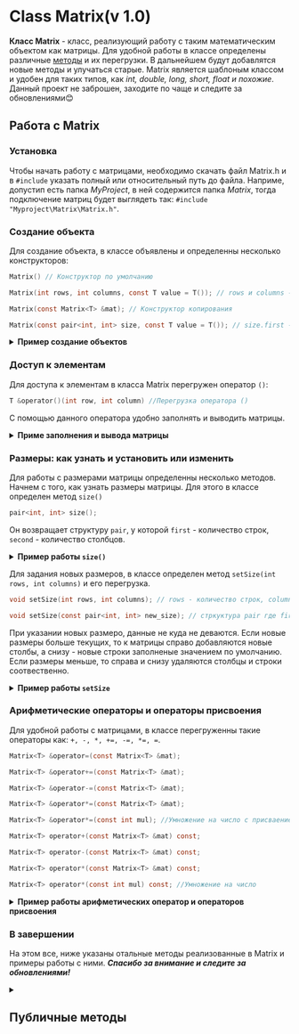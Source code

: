 # Class Matrix(v 1.0)
**Класс Matrix** - класс, реализующий работу с таким математическим объектом как матрицы.
Для удобной работы в классе определены различные [методы](#PublicMetods) и их перегрузки. В дальнейшем будут добавлятся новые методы и улучаться старые. Matrix является шаблоным классом и удобен для таких типов, как *int, double, long, short, float и похожие*.
Данный проект не заброшен, заходите по чаще и следите за обновлениями😊

## Работа с Matrix
### Установка
Чтобы начать работу с матрицами, необходимо скачать файл Matrix.h и в `#include` указать полный или относительный путь до файла. Наприме, допустип есть папка *MyProject*, в ней содержится папка *Matrix*, тогда подключение матриц будет выглядеть так: `#include "Myproject\Matrix\Matrix.h"`.

### Создание объекта
Для создание объекта, в классе объявлены и определенны несколько конструкторов:

```h
Matrix() // Конструктор по умолчанию

Matrix(int rows, int columns, const T value = T()); // rows и columns - количество строк и столбцов, value - значение заполнения матрицы

Matrix(const Matrix<T> &mat); // Конструктор копирования

Matrix(const pair<int, int> size, const T value = T()); // size.first - строки, size.second - столбцы
```

<details>
<summary><strong>Пример создание объектов</strong></summary>
    
```cpp
#include "Matrix.h"
int main()
{
    Matrix<int> mat1;
    Matrix<int> mat2(3, 3, 3);
    Matrix<int> mat3(mat2);
    Matrix<int> mat4(pair<int, int>(3, 3), 4);
    return 0;
}
```
</details>

### Доступ к элементам
Для доступа к элементам в класса Matrix перегружен оператор `()`:

```h
T &operator()(int row, int column) //Перегрузка оператора ()
```
С помощью данного оператора удобно заполнять и выводить матрицы.
<details>
<summary><strong>Приме заполнения и вывода матрицы</strong></summary>

```cpp
#include <iostream>
#include "Matrix.h"
using namespace std;
int main()
{
    int rows = 3; // Количество строк
    int columns = 3; // Количество столбцов
    Matrix<int> mat1(rows, columns);
    for (int i = 0; i < rows; i++) //Проход по строкам
    {
        for (int j = 0; j < columns; j++) //Проход по столбцам
        {
            cin >> mat1(i, j);
        }
    }
    cout << "Матрица mat1:" << endl;
    for (int i = 0; i < rows; i++)
    {
        for (int j = 0; j < columns; j++)
        {
            cout << mat1(i, j) << " ";
        }
        cout << endl;
    }
    return 0;
}
```

<details>
<summary><b>Входные данные</b></summary>
    
`1 2 3 4 5 6 7 8 9`

</details>

<details>
<summary><b>Вывод в консоль</b></summary>
    
```
Матрица mat1:
1 2 3
4 5 6
7 8 9
```
</details>
</details>

### Размеры: как узнать и установить или изменить
Для работы с размерами матрицы определенны несколько методов. 
Начнем с того, как узнать размеры матрицы. Для этого в классе определен метод `size()`

```h
pair<int, int> size();
```
Он возвращает структуру `pair`, у которой `first` - количество строк, `second` - количество столбцов.

<details>
<summary><strong>Пример работы <code>size()</code></strong></summary>

```cpp
#include <iostream>
#include "Matrix.h"
using namespace std;
int main()
{
    Matrix<double> mat1(3, 3);
    pair<int, int> size = mat1.size();
    cout << "Количество строк в mat1 - " << size.first << ". Количество столбцов в mat1 - " << size.second << endl;
    return 0;
}
```
<details>
<summary><b>Вывод в консоль</b></summary>

`Количество строк в mat1 - 3. Количество столбцов в mat1 - 3`
</details>
</details>

Для задания новых размеров, в классе определен метод `setSize(int rows, int columns)` и его перегрузка.
```h
void setSize(int rows, int columns); // rows - количество строк, columns - количество столбцов

void setSize(const pair<int, int> new_size); // стркуктура pair где first - количество строк, second - количество столбцов
```
При указании новых размеро, данные не куда не деваются. Если новые размеры больше текущих, то к матрицы справо добавляются новые столбы, а снизу - новые строки заполненые значением по умолчанию. Если размеры меньше, то справа и снизу удаляются столбцы и строки соотвественно.

<details>
<summary><strong>Пример работы <code>setSize</code></strong></summary>
    
```cpp
#include <iostream>
#include "Matrix.h"
using namespace std;
int main()
{
    Matrix<float> mat1(5, 5, 1); // Создание матрицы 3*3 заполненый 1
    Matrix<float> mat2;          // Создание пустого объекта
    pair<int, int> size(2, 2);
    mat2.setSize(size); // Задание новых размеро 2*2
    cout << "mat2 после установки новых размеров 2 * 2" << endl;
    for (int i = 0; i < size.first; i++)
    {
        for (int j = 0; j < size.second; j++)
        {
            cout << mat2(i, j) << " ";
        }
        cout << endl;
    }
    cout << "\nmat1 до установки новых размеров" << endl;
    for (int i = 0; i < mat1.size().first; i++)
    {
        for (int j = 0; j < mat1.size().second; j++)
        {
            cout << mat1(i, j) << " ";
        }
        cout << endl;
    }
    mat1.setSize(3, 7); // Устанавливаем новый размер 3*7
    cout << "\nmat1 после установки новых размеров 3 * 7" << endl;
    for (int i = 0; i < mat1.size().first; i++)
    {
        for (int j = 0; j < mat1.size().second; j++)
        {
            cout << mat1(i, j) << " ";
        }
        cout << endl;
    }
}
```
<details>
<summary><b>Вывод в консоль</b></summary>

```
mat2 после установки новых размеров 2 * 2
0 0 
0 0 

mat1 до установки новых размеров   
1 1 1 1 1 
1 1 1 1 1 
1 1 1 1 1 
1 1 1 1 1 
1 1 1 1 1 

mat1 после установки новых размеров 3 * 7
1 1 1 1 1 0 0 
1 1 1 1 1 0 0 
1 1 1 1 1 0 0
```
</details>  
</details>

### Арифметические операторы и операторы присвоения
Для удобной работы с матрицами, в классе перегруженны такие операторы как: `+, -, *, +=, -=, *=, =`.
```h
Matrix<T> &operator=(const Matrix<T> &mat);

Matrix<T> &operator+=(const Matrix<T> &mat);

Matrix<T> &operator-=(const Matrix<T> &mat);

Matrix<T> &operator*=(const Matrix<T> &mat);

Matrix<T> &operator*=(const int mul); //Умножение на число с присваением

Matrix<T> operator+(const Matrix<T> &mat) const;

Matrix<T> operator-(const Matrix<T> &mat) const;

Matrix<T> operator*(const Matrix<T> &mat) const;

Matrix<T> operator*(const int mul) const; //Умножение на число
```
<details>
<summary><strong>Пример работы aрифметических оператор и операторов присвоения</strong></summary>

```cpp
#include <iostream>
#include "Matrix.h"

using namespace std;

template <typename T>
void printMatrix(const Matrix<T> &mat, const string &name = "") //Функция для вывода матрицы
{
    auto size = mat.size();
    if (!name.empty())
    {
        cout << "Матрица " << name << " (" << size.first << "x" << size.second << "):" << endl;
    }
    else
    {
        cout << "Матрица " << size.first << "x" << size.second << ":" << endl;
    }
    for (int i = 0; i < size.first; ++i)
    {
        for (int j = 0; j < size.second; ++j)
        {
            cout << mat(i, j) << " ";
        }
        cout << endl;
    }
    cout << endl;
}

int main()
{
    Matrix<int> mat1(2, 3, 1); // Создание матрицы 2x3, заполненной единицами
    Matrix<int> mat2(2, 3, 2); // Создание матрицы 2x3, заполненной двойками
    Matrix<int> mat3(3, 2, 3); // Создание матрицы 3x2, заполненной тройками

    cout << "Исходные матрицы:" << endl;
    printMatrix(mat1, "mat1 (2x3, заполнена 1)");
    printMatrix(mat2, "mat2 (2x3, заполнена 2)");
    printMatrix(mat3, "mat3 (3x2, заполнена 3)");

    // Тестирование оператора присваивания
    cout << "\n=== Тестирование оператора присваивания ===" << endl;
    Matrix<int> mat4 = mat1;
    cout << "Матрица после операции присваивания (mat4 = mat1):" << endl;
    printMatrix(mat4, "mat4");

    // Тестирование оператора +=
    cout << "\n=== Тестирование оператора += ===" << endl;
    mat1 += mat2;
    cout << "Матрица после операции += (mat1 += mat2):" << endl;
    printMatrix(mat1, "mat1");

    // Тестирование оператора +
    cout << "\n=== Тестирование оператора + ===" << endl;
    Matrix<int> mat5 = mat1 + mat2;
    cout << "Матрица после операции + (mat5 = mat1 + mat2):" << endl;
    printMatrix(mat5, "mat5");

    // Тестирование оператора -=
    cout << "\n=== Тестирование оператора -= ===" << endl;
    mat1 -= mat2;
    cout << "Матрица после операции -= (mat1 -= mat2):" << endl;
    printMatrix(mat1, "mat1");

    // Тестирование оператора -
    cout << "\n=== Тестирование оператора - ===" << endl;
    Matrix<int> mat6 = mat2 - mat1;
    cout << "Матрица после операции - (mat6 = mat2 - mat1):" << endl;
    printMatrix(mat6, "mat6");

    // Тестирование оператора *= (умножение на скаляр)
    cout << "\n=== Тестирование оператора *= (умножение на скаляр) ===" << endl;
    mat1 *= 3;
    cout << "Матрица после операции *= (mat1 *= 3):" << endl;
    printMatrix(mat1, "mat1");

    // Тестирование оператора * (умножение на скаляр)
    cout << "\n=== Тестирование оператора * (умножение на скаляр) ===" << endl;
    Matrix<int> mat7 = mat1 * 2;
    cout << "Матрица после операции * (mat7 = mat1 * 2):" << endl;
    printMatrix(mat7, "mat7");

    // Тестирование матричного умножения
    cout << "\n=== Тестирование матричного умножения ===" << endl;
    Matrix<int> mat8 = mat2 * mat3;
    cout << "Матрица после матричного умножения (mat8 = mat2 * mat3):" << endl;
    printMatrix(mat8, "mat8");

    // Тестирование оператора *= (матричное умножение)
    cout << "\n=== Тестирование оператора *= (матричное умножение) ===" << endl;
    mat2 *= mat3;
    cout << "Матрица после операции *= (mat2 *= mat3):" << endl;
    printMatrix(mat2, "mat2");

    // Тестирование с другими типами данных
    cout << "\n=== Тестирование с типом double ===" << endl;
    Matrix<double> mat9(2, 2, 1.5);
    Matrix<double> mat10(2, 2, 2.5);
    cout << "Матрицы типа double:" << endl;
    printMatrix(mat9, "mat9 (2x2, заполнена 1.5)");
    printMatrix(mat10, "mat10 (2x2, заполнена 2.5)");

    Matrix<double> mat11 = mat9 + mat10;
    cout << "Матрица типа double после операции + (mat11 = mat9 + mat10):" << endl;
    printMatrix(mat11, "mat11");

    return 0;
}
```
<details>
<summary><b>Вывод в конслоль</b></summary>

```
Исходные матрицы:
Матрица mat1 (2x3, заполнена 1):
1 1 1 
1 1 1 

Матрица mat2 (2x3, заполнена 2):
2 2 2 
2 2 2 

Матрица mat3 (3x2, заполнена 3):
3 3 
3 3 
3 3 


=== Тестирование оператора присваивания ===
Матрица после операции присваивания (mat4 = mat1):
Матрица mat4 (2x3):
1 1 1 
1 1 1 


=== Тестирование оператора += ===
Матрица после операции += (mat1 += mat2):
Матрица mat1 (2x3):
3 3 3 
3 3 3 


=== Тестирование оператора + ===
Матрица после операции + (mat5 = mat1 + mat2):
Матрица mat5 (2x3):
5 5 5 
5 5 5 


=== Тестирование оператора -= ===
Матрица после операции -= (mat1 -= mat2):
Матрица mat1 (2x3):
1 1 1 
1 1 1 


=== Тестирование оператора - ===
Матрица после операции - (mat6 = mat2 - mat1):
Матрица mat6 (2x3):
1 1 1 
1 1 1 


=== Тестирование оператора *= (умножение на скаляр) ===
Матрица после операции *= (mat1 *= 3):
Матрица mat1 (2x3):
3 3 3 
3 3 3 


=== Тестирование оператора * (умножение на скаляр) ===
Матрица после операции * (mat7 = mat1 * 2):
Матрица mat7 (2x3):
6 6 6 
6 6 6 


=== Тестирование матричного умножения ===
Матрица после матричного умножения (mat8 = mat2 * mat3):
Матрица mat8 (2x2):
18 18 
18 18 


=== Тестирование оператора *= (матричное умножение) ===
Матрица после операции *= (mat2 *= mat3):
Матрица mat2 (2x2):
18 18 
18 18 


=== Тестирование с типом double ===
Матрицы типа double:
Матрица mat9 (2x2, заполнена 1.5):
1.5 1.5 
1.5 1.5 

Матрица mat10 (2x2, заполнена 2.5):
2.5 2.5 
2.5 2.5 

Матрица типа double после операции + (mat11 = mat9 + mat10):
Матрица mat11 (2x2):
4 4 
4 4 
```
</details>
</details>

### В завершении
На этом все, ниже указаны отальные методы реализованные в Matrix и примеры работы с ними.
***Спасибо за внимание и следите за обновлениями!***

<details>
<a id="PublicMetods"></a><summary><h2>Публичные методы</h2></summary>
</details>







